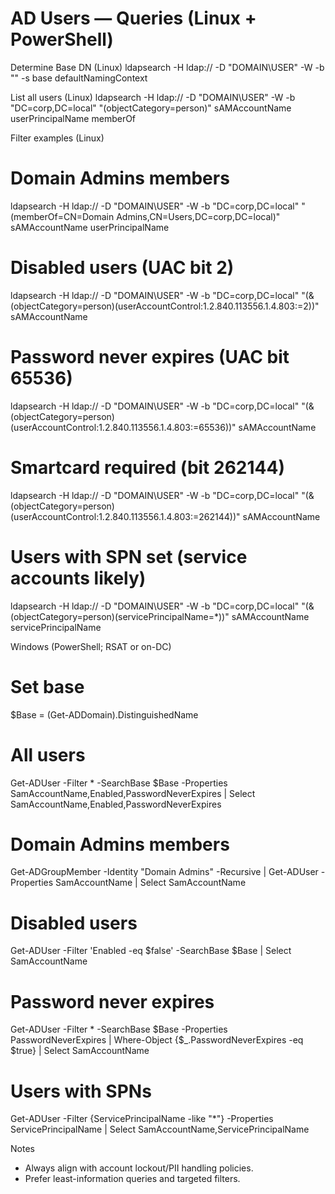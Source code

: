# AD Users — Queries (Linux + PowerShell)

Determine Base DN (Linux)
ldapsearch -H ldap://<IP> -D "DOMAIN\\USER" -W -b "" -s base defaultNamingContext

List all users (Linux)
ldapsearch -H ldap://<IP> -D "DOMAIN\\USER" -W -b "DC=corp,DC=local" "(objectCategory=person)" sAMAccountName userPrincipalName memberOf

Filter examples (Linux)
# Domain Admins members
ldapsearch -H ldap://<IP> -D "DOMAIN\\USER" -W -b "DC=corp,DC=local" "(memberOf=CN=Domain Admins,CN=Users,DC=corp,DC=local)" sAMAccountName userPrincipalName
# Disabled users (UAC bit 2)
ldapsearch -H ldap://<IP> -D "DOMAIN\\USER" -W -b "DC=corp,DC=local" "(&(objectCategory=person)(userAccountControl:1.2.840.113556.1.4.803:=2))" sAMAccountName
# Password never expires (UAC bit 65536)
ldapsearch -H ldap://<IP> -D "DOMAIN\\USER" -W -b "DC=corp,DC=local" "(&(objectCategory=person)(userAccountControl:1.2.840.113556.1.4.803:=65536))" sAMAccountName
# Smartcard required (bit 262144)
ldapsearch -H ldap://<IP> -D "DOMAIN\\USER" -W -b "DC=corp,DC=local" "(&(objectCategory=person)(userAccountControl:1.2.840.113556.1.4.803:=262144))" sAMAccountName
# Users with SPN set (service accounts likely)
ldapsearch -H ldap://<IP> -D "DOMAIN\\USER" -W -b "DC=corp,DC=local" "(&(objectCategory=person)(servicePrincipalName=*))" sAMAccountName servicePrincipalName

Windows (PowerShell; RSAT or on-DC)
# Set base
$Base = (Get-ADDomain).DistinguishedName
# All users
Get-ADUser -Filter * -SearchBase $Base -Properties SamAccountName,Enabled,PasswordNeverExpires | Select SamAccountName,Enabled,PasswordNeverExpires
# Domain Admins members
Get-ADGroupMember -Identity "Domain Admins" -Recursive | Get-ADUser -Properties SamAccountName | Select SamAccountName
# Disabled users
Get-ADUser -Filter 'Enabled -eq $false' -SearchBase $Base | Select SamAccountName
# Password never expires
Get-ADUser -Filter * -SearchBase $Base -Properties PasswordNeverExpires | Where-Object {$_.PasswordNeverExpires -eq $true} | Select SamAccountName
# Users with SPNs
Get-ADUser -Filter {ServicePrincipalName -like "*"} -Properties ServicePrincipalName | Select SamAccountName,ServicePrincipalName

Notes
- Always align with account lockout/PII handling policies.
- Prefer least-information queries and targeted filters.
